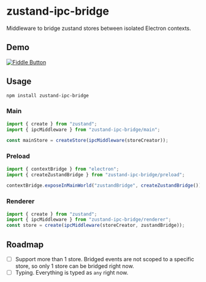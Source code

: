 # zustand-ipc-bridge

Middleware to bridge zustand stores between isolated Electron contexts.

## Demo

[![Fiddle Button]][Fiddle Link]

[Fiddle Link]: https://fiddle.electronjs.org/launch?target=gist/c5405a425ae4050cfd0f3e2e5cf7b5ad
[Fiddle Button]: https://img.shields.io/badge/Open%20Electron%20Fiddle-ffb662?style=for-the-badge&color=ffb662

## Usage

```bash
npm install zustand-ipc-bridge
```

### Main

```ts
import { create } from "zustand";
import { ipcMiddleware } from "zustand-ipc-bridge/main";

const mainStore = createStore(ipcMiddleware(storeCreator));
```

### Preload

```ts
import { contextBridge } from "electron";
import { createZustandBridge } from "zustand-ipc-bridge/preload";

contextBridge.exposeInMainWorld("zustandBridge", createZustandBridge());
```

### Renderer

```ts
import { create } from "zustand";
import { ipcMiddleware } from "zustand-ipc-bridge/renderer";
const store = create(ipcMiddleware(storeCreator, zustandBridge));
```

## Roadmap

- [ ] Support more than 1 store. Bridged events are not scoped to a specific store, so only 1 store can be bridged right now.
- [ ] Typing. Everything is typed as `any` right now.
